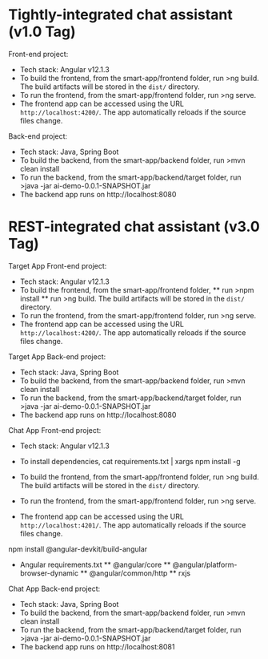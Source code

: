 # Tightly-integrated chat assistant (v1.0 Tag)

Front-end project: 
* Tech stack: Angular v12.1.3
* To build the frontend, from the smart-app/frontend folder, run >ng build. The build artifacts will be stored in the `dist/` directory.
* To run the frontend, from the smart-app/frontend folder, run >ng serve. 
* The frontend app can be accessed using the URL `http://localhost:4200/`. The app automatically reloads if the source files change.

Back-end project: 
* Tech stack: Java, Spring Boot
* To build the backend, from the smart-app/backend folder, run >mvn clean install
* To run the backend, from the smart-app/backend/target folder, run >java -jar ai-demo-0.0.1-SNAPSHOT.jar
* The backend app runs on http://localhost:8080


# REST-integrated chat assistant (v3.0 Tag)

Target App Front-end project: 
* Tech stack: Angular v12.1.3
* To build the frontend, from the smart-app/frontend folder, 
** run >npm install
** run >ng build. The build artifacts will be stored in the `dist/` directory.
* To run the frontend, from the smart-app/frontend folder, run >ng serve. 
* The frontend app can be accessed using the URL `http://localhost:4200/`. The app automatically reloads if the source files change.

Target App Back-end project: 
* Tech stack: Java, Spring Boot
* To build the backend, from the smart-app/backend folder, run >mvn clean install
* To run the backend, from the smart-app/backend/target folder, run >java -jar ai-demo-0.0.1-SNAPSHOT.jar
* The backend app runs on http://localhost:8080

Chat App Front-end project: 
* Tech stack: Angular v12.1.3

* To install dependencies, cat requirements.txt | xargs npm install -g
* To build the frontend, from the smart-app/frontend folder, run >ng build. The build artifacts will be stored in the `dist/` directory.
* To run the frontend, from the smart-app/frontend folder, run >ng serve. 
* The frontend app can be accessed using the URL `http://localhost:4201/`. The app automatically reloads if the source files change.

 npm install @angular-devkit/build-angular

* Angular requirements.txt
** @angular/core
** @angular/platform-browser-dynamic
** @angular/common/http
** rxjs


Chat App Back-end project: 
* Tech stack: Java, Spring Boot
* To build the backend, from the smart-app/backend folder, run >mvn clean install
* To run the backend, from the smart-app/backend/target folder, run >java -jar ai-demo-0.0.1-SNAPSHOT.jar
* The backend app runs on http://localhost:8081


